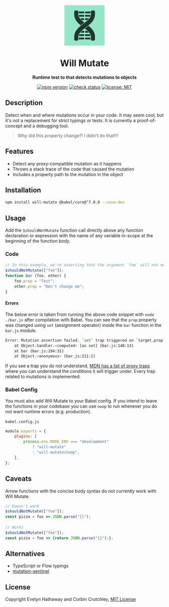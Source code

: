 <div align="center">

<img alt="Will Mutate icon" width="128" height="128" align="center" src=".github/icon.png"/>

# Will Mutate

**Runtime test to that detects mutations to objects**

[![npm version](https://badgen.net/npm/v/will-mutate?icon=npm)](https://www.npmjs.com/package/will-mutate)
[![check status](https://badgen.net/github/checks/ceoss/will-mutate/master?icon=github)](https://github.com/ceoss/will-mutate/actions)
[![license: MIT](https://badgen.net/badge/license/MIT/blue)](/LICENSE)

</div>

## Description

Detect when and where mutations occur in your code. It may seem cool, but it's not a replacement for strict typings or tests. It is currently a proof-of-concept and a debugging tool.

> Why did this property change?! I didn't do that!!!

## Features

- Detect any proxy-compatible mutation as it happens
- Throws a stack trace of the code that caused the mutation
- Includes a property path to the mutation in the object

## Installation

```bash
npm install will-mutate @babel/core@^7.0.0 --save-dev
```

## Usage

Add the `$shouldNotMutate` function call directly above any function declaration or expression with the name of any variable in-scope at the beginning of the function body.

### Code

```js
// In this example, we're asserting that the argument `foo` will not mutate
$shouldNotMutate(["foo"]);
function bar (foo, other) {
    foo.prop = "Test";
    other.prop = "Don't change me";
}
```

#### Errors

The below error is taken from running the above code snippet with `node ./bar.js` after compilation with Babel. You can see that the `prop` property was changed using `set` (assignment operator) inside the `bar` function in the `bar.js` module.


```bash
Error: Mutation assertion failed. `set` trap triggered on `target.prop`.
    at Object.handler.<computed> [as set] (bar.js:148:13)
    at bar (bar.js:194:31)
    at Object.<anonymous> (bar.js:211:1)
```

If you see a trap you do not understand, [MDN has a list of proxy traps](https://developer.mozilla.org/docs/Web/JavaScript/Reference/Global_Objects/Proxy/Proxy#Handler_functions) where you can understand the conditions it will trigger under. Every trap related to mutations is implemented.

### Babel Config

You must also add Will Mutate to your Babel config. If you intend to leave the functions in your codebase you can use `noop` to run whenever you do not want runtime errors (e.g. production).

`babel.config.js`

```js
module.exports = {
    plugins: [
        process.env.NODE_ENV === "development"
            ? "will-mutate"
            : "will-mutate/noop",
    ],
};
```

## Caveats

Arrow functions with the concise body syntax do not currently work with Will Mutate.

```js
// Doesn't work
$shouldNotMutate(["foo"]);
const pizza = foo => JSON.parse("{}");

// Works
$shouldNotMutate(["foo"]);
const pizza = foo => {return JSON.parse("{}");};
```

## Alternatives

- TypeScript or Flow typings
- [mutation-sentinel](https://github.com/flexport/mutation-sentinel)

## License

Copyright Evelyn Hathaway and Corbin Crutchley, [MIT License](/LICENSE)
